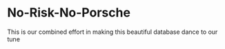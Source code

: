 # No-Risk-No-Porsche
This is our combined effort in making this beautiful database dance to our tune
